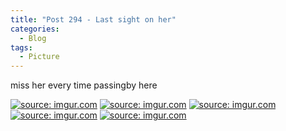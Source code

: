 ```yaml
---
title: "Post 294 - Last sight on her"
categories:
  - Blog
tags:
  - Picture
---
```


miss her every time passingby here

<a href="https://imgur.com/sg6pEkf"><img src="https://i.imgur.com/sg6pEkf.jpg" title="source: imgur.com" /></a>
<a href="https://imgur.com/EWThlUu"><img src="https://i.imgur.com/EWThlUu.jpg" title="source: imgur.com" /></a>
<a href="https://imgur.com/acsz77g"><img src="https://i.imgur.com/acsz77g.jpg" title="source: imgur.com" /></a>
<a href="https://imgur.com/LqYe6Nx"><img src="https://i.imgur.com/LqYe6Nx.jpg" title="source: imgur.com" /></a>
<a href="https://imgur.com/6R5xP4O"><img src="https://i.imgur.com/6R5xP4O.jpg" title="source: imgur.com" /></a>

<script src="https://utteranc.es/client.js"
        repo="serendipityinlife/serendipityinlife.github.io"
        issue-term="pathname"
        theme="github-light"
        crossorigin="anonymous"
        async>
</script>

